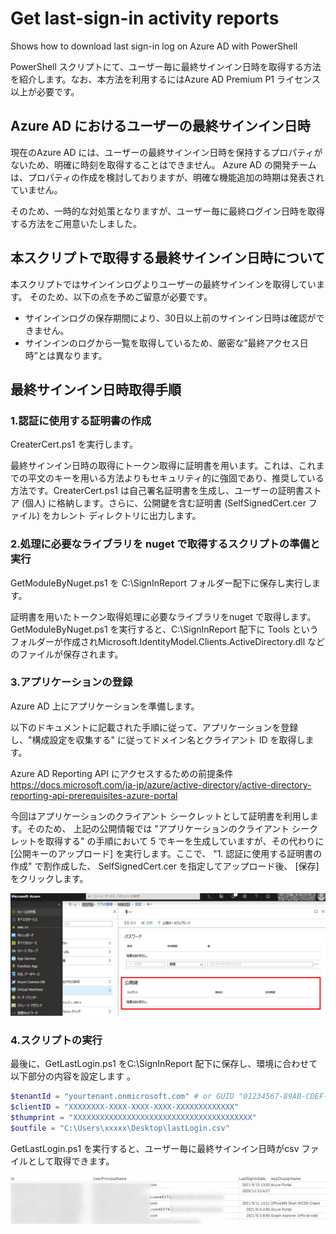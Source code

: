 # Get last-sign-in activity  reports
Shows how to download last sign-in log  on Azure AD  with PowerShell

PowerShell スクリプトにて、ユーザー毎に最終サインイン日時を取得する方法を紹介します。なお、本方法を利用するにはAzure AD Premium P1 ライセンス以上が必要です。


## Azure AD におけるユーザーの最終サインイン日時
現在のAzure AD には、ユーザーの最終サインイン日時を保持するプロパティがないため、明確に時刻を取得することはできません。
Azure AD の開発チームは、プロパティの作成を検討しておりますが、明確な機能追加の時期は発表されていません。

そのため、一時的な対処策となりますが、ユーザー毎に最終ログイン日時を取得する方法をご用意いたしました。


## 本スクリプトで取得する最終サインイン日時について

本スクリプトではサインインログよりユーザーの最終サインインを取得しています。
そのため、以下の点を予めご留意が必要です。

- サインインログの保存期間により、30日以上前のサインイン日時は確認ができません。
- サインインのログから一覧を取得しているため、厳密な”最終アクセス日時”とは異なります。

## 最終サインイン日時取得手順

### 1.認証に使用する証明書の作成
CreaterCert.ps1 を実行します。

最終サインイン日時の取得にトークン取得に証明書を用います。これは、これまでの平文のキーを用いる方法よりもセキュリティ的に強固であり、推奨している方法です。CreaterCert.ps1 は自己署名証明書を生成し、ユーザーの証明書ストア (個人) に格納します。さらに、公開鍵を含む証明書 (SelfSignedCert.cer ファイル) をカレント  ディレクトリに出力します。

### 2.処理に必要なライブラリを nuget で取得するスクリプトの準備と実行
GetModuleByNuget.ps1 を C:\SignInReport フォルダー配下に保存し実行します。

証明書を用いたトークン取得処理に必要なライブラリをnuget で取得します。
GetModuleByNuget.ps1 を実行すると、C:\SignInReport 配下に Tools というフォルダーが作成されMicrosoft.IdentityModel.Clients.ActiveDirectory.dll などのファイルが保存されます。

 
### 3.アプリケーションの登録
Azure AD 上にアプリケーションを準備します。

以下のドキュメントに記載された手順に従って、アプリケーションを登録し、"構成設定を収集する" に従ってドメイン名とクライアント ID を取得します。

Azure AD Reporting API にアクセスするための前提条件  
https://docs.microsoft.com/ja-jp/azure/active-directory/active-directory-reporting-api-prerequisites-azure-portal


今回はアプリケーションのクライアント シークレットとして証明書を利用します。そのため、 上記の公開情報では "アプリケーションのクライアント シークレットを取得する" の手順において 5 でキーを生成していますが、その代わりに [公開キーのアップロード] を実行します。ここで、 "1. 認証に使用する証明書の作成" で割作成した、 SelfSignedCert.cer を指定してアップロード後、 [保存] をクリックします。

 ![クライアント シークレットの証明書アップロード画面](img/certupload.png)

### 4.スクリプトの実行

最後に、GetLastLogin.ps1 をC:\SignInReport 配下に保存し、環境に合わせて以下部分の内容を設定します 。

```powershell
$tenantId = "yourtenant.onmicrosoft.com" # or GUID "01234567-89AB-CDEF-0123-456789ABCDEF"
$clientID = "XXXXXXXX-XXXX-XXXX-XXXX-XXXXXXXXXXXXX"
$thumprint = "XXXXXXXXXXXXXXXXXXXXXXXXXXXXXXXXXXXXXXXX"
$outfile = "C:\Users\xxxxx\Desktop\lastLogin.csv"
```
GetLastLogin.ps1 を実行すると、ユーザー毎に最終サインイン日時がcsv ファイルとして取得できます。


![最終サインイン日時の取得結果イメージ](img/lastsigninlog.png)
